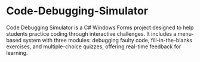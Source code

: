 # Code-Debugging-Simulator
Code Debugging Simulator is a C# Windows Forms project designed to help students practice coding through interactive challenges. It includes a menu-based system with three modules: debugging faulty code, fill-in-the-blanks exercises, and multiple-choice quizzes, offering real-time feedback for learning.
